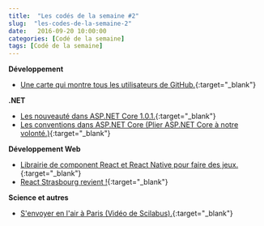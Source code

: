```yaml
---
title:  "Les codés de la semaine #2"
slug:  "les-codes-de-la-semaine-2"
date:   2016-09-20 10:00:00
categories: [Codé de la semaine]
tags: [Codé de la semaine]
---
```


**Développement**

- [Une carte qui montre tous les utilisateurs de GitHub.](https://jamesmilneruk.github.io/github-map/?utm_source=codropscollective){:target="_blank"}

**.NET**

- [Les nouveauté dans ASP.NET Core 1.0.1.](http://andrewlock.net/viewing-whats-changed-in-asp-net-core-1-0-1/){:target="_blank"}
- [Les conventions dans ASP.NET Core (Plier ASP.NET Core à notre volonté.)](http://jameschambers.com/2016/09/Bending-ASP-NET-MVC-Core-To-Your-Will/){:target="_blank"}

**Développement Web**

- [Librairie de component React et React Native pour faire des jeux.](https://github.com/FormidableLabs/react-game-kit){:target="_blank"}
- [React Strasbourg revient !](http://www.laplagedigitale.eu/2016/09/13/reactjs-strasbourg-revient/){:target="_blank"}

**Science et autres**

- [S'envoyer en l'air à Paris (Vidéo de Scilabus).](https://www.youtube.com/watch?v=zsOzJ86W0YE){:target="_blank"}
